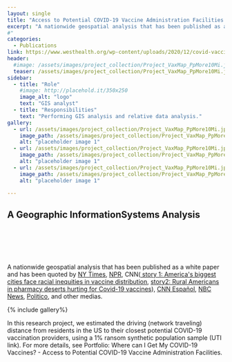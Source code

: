 ```yaml
---
layout: single
title: "Access to Potential COVID-19 Vaccine Administration Facilities: "
excerpt: "A nationwide geospatial analysis that has been published as a white paper and has been quoted by NY Times, Washington Post, NPR, CNN, CNN Espanol, NBC News, Politico."
#"
categories:
  - Publications
link: https://www.westhealth.org/wp-content/uploads/2020/12/covid-vaccine-distribution-pharmacy-locations-state-county-west_health-university_pittsburgh.pdf
header:
  #image: /assets/images/project_collection/Project_VaxMap_PpMore10Mi.jpg
  teaser: /assets/images/project_collection/Project_VaxMap_PpMore10Mi.jpg
sidebar:
  - title: "Role"
    #image: http://placehold.it/350x250
    image_alt: "logo"
    text: "GIS analyst"
  - title: "Responsibilities"
    text: "Performing GIS analysis and relative data analysis."
gallery:
  - url: /assets/images/project_collection/Project_VaxMap_PpMore10Mi.jpg
    image_path: /assets/images/project_collection/Project_VaxMap_PpMore10Mi.jpg
    alt: "placeholder image 1"
  - url: /assets/images/project_collection/Project_VaxMap_PpMore10Mi.jpg
    image_path: /assets/images/project_collection/Project_VaxMap_PpMore10Mi.jpg
    alt: "placeholder image 1"
  - url: /assets/images/project_collection/Project_VaxMap_PpMore10Mi.jpg
    image_path: /assets/images/project_collection/Project_VaxMap_PpMore10Mi.jpg
    alt: "placeholder image 1"

---
```

##   A Geographic InformationSystems Analysis

<p style="margin-top: 100px">A nationwide geospatial analysis that has been published as a white paper and has been quoted by <a href="https://www.nytimes.com/2021/02/18/world/us-coronavirus-vaccine-minorities.html?smid=tw-share" target="_blank"> NY Times</a>, <a href="https://www.npr.org/2021/02/05/962946721/across-the-south-covid-19-vaccine-sites-missing-from-black-and-hispanic-neighbor" target="_blank"> NPR</a>, CNN(<a href="https://www.npr.org/2021/02/05/962946721/across-the-south-covid-19-vaccine-sites-missing-from-black-and-hispanic-neighbor" target="_blank"> story 1: America's biggest cities face racial inequities in vaccine distribution</a>, <a href="https://edition.cnn.com/2021/03/02/health/rural-pharmacy-deserts-covid-vaccines-khn/index.html" target="_blank">story2: Rural Americans in pharmacy deserts hurting for Covid-19 vaccines</a>), <a href = "https://cnnespanol.cnn.com/video/vacunas-covid19-proceso-vacunacion-opciones-para-mejorar-rapidez-acesso-intv-xavier-serbia-cnn-dinero/" target="_blank"> CNN Español</a>, <a href = "https://www.nbcnews.com/health/health-news/inside-chaotic-first-days-effort-vaccinate-america-n1251944" target="_blank">NBC News</a>, <a href = "https://www.politico.com/news/2020/12/18/pharmacies-vaccine-push-unequal-access-448478" target="_blank">Politico</a>, and other medias. </p>

{% include gallery%}

In this research project, we estimated the driving (network traveling) distance from residents in the US to their closest potential COVID-19 vaccination providers, using a 1% ransom synthetic population sample (UTI link). For more details, see Portfolio: Where can I Get My COVID-19 Vaccines? - Access to Potential COVID-19 Vaccine Administration Facilities.


